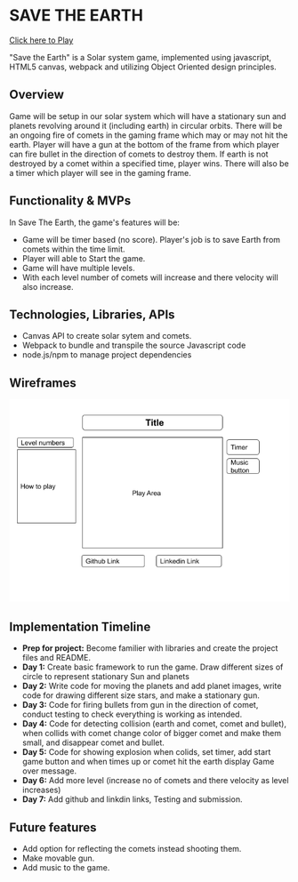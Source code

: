 
# SAVE THE EARTH

  [Click here to Play](https://kirti-harode.github.io/SaveTheEarth/)
   
"Save the Earth" is a Solar system game, implemented using javascript, HTML5 canvas, webpack and utilizing Object Oriented design principles.

## Overview

Game will be setup in our solar system which will have a stationary sun and planets revolving around it (including earth) in circular orbits. There will be an ongoing fire of comets in  the gaming frame which may or may not hit the earth. Player will have a gun at the bottom of the frame from which player can fire bullet in the direction of comets to destroy them. If earth is not destroyed by a comet within a specified time, player wins. There will also be a timer which player will see in the gaming frame.


## Functionality & MVPs

  In Save The Earth, the game's features will be:

  * Game will be timer based (no score). Player's job is to save Earth from comets within the time limit.
  * Player will able to Start the game.
  * Game will have multiple levels.
  * With each level number of comets will increase and there velocity will also increase.
  


## Technologies, Libraries, APIs

  * Canvas API to create solar sytem and comets.
  * Webpack to bundle and transpile the source Javascript code
  * node.js/npm to manage project dependencies

## Wireframes

<img src="./images/wireframe.png" >


## Implementation Timeline

  * **Prep for project:** Become familier with libraries and create the project files and README.
  * **Day 1:**  Create basic framework to run the game. Draw different sizes of circle to represent stationary Sun and planets
  * **Day 2:**  Write code for moving the planets and add planet images, write code for drawing different size stars, and make a stationary gun.
  * **Day 3:**  Code for firing bullets from gun in the direction of comet, conduct testing to check everything is working as intended.
  * **Day 4:**  Code for detecting collision (earth and comet, comet and bullet), when collids with comet change color of bigger comet and make them small, and disappear comet and bullet.
  * **Day 5:**  Code for showing explosion when colids, set timer, add start game button and when times up or comet hit the earth display Game over message.
  * **Day 6:**  Add more level (increase no of comets and there velocity as level increases)
  * **Day 7:** Add github and linkdin links, Testing and submission.

## Future features
  * Add option for reflecting the comets instead shooting them.
  * Make movable gun.
  * Add music to the game.